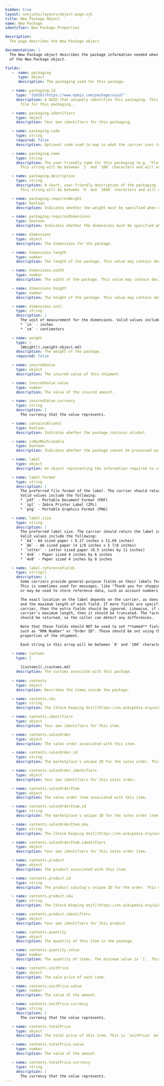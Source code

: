 ```yaml
---
hidden: true
layout: nunjucks/layouts/object-page.njk
title: New Package Object
name: New Package
identifier: New Package Properties

description:
  The page describes the New Package object.

documentation: |
  The New Package object describes the package information needed when creating a new shipment. This page describes the properties
  of the New Package object.

fields:
   -  name: packaging
      type: object
      description: The packaging used for this package.

   - name: packaging.id
     type: "[UUID](https://www.npmjs.com/package/uuid)"
     description: A UUID that uniquely identifies this packaging. This is the UUID you used in the [Packaging Definition](./packaging.md)
       file for this packaging..

   - name: packaging.identifiers
     type: object
     description: Your own identifiers for this packaging.

   - name: packaging.code
     type: string
     required: false
     description: Optional code used to map to what the carrier uses to identify the packaging.

   - name: packaging.name
     type: string
     description: The user-friendly name for this packaging (e.g. "Flat-Rate Box", "Large Padded Envelope").
       This string will be between `1` and `100` characters and will not contain newline characters.

   - name: packaging.description
     type: string
     description: A short, user-friendly description of the packaging.
       This string will be between `0` and `1000` characters and will not contain newline characters.

   - name: packaging.requiresWeight
     type: boolean
     description: Indicates whether the weight must be specified when using this packaging.

   - name: packaging.requiresDimensions
     type: boolean
     description: Indicates whether the dimensions must be specified when using this packaging.

   - name: dimensions
     type: object
     description: The dimensions for the package.

   - name: dimensions.length
     type: number
     description: The length of the package. This value may contain decimals.

   - name: dimensions.width
     type: number
     description: The width of the package. This value may contain decimals.

   - name: dimensions.height
     type: number
     description: The height of the package. This value may contain decimals.

   - name: dimensions.unit
     type: string
     description: |
       The unit of measurement for the dimensions. Valid values include the following:
       * `in` - inches
       * `cm` - centimeters

   - name: weight
     type: |
       [Weight](./weight-object.md)
     description: The weight of the package.
     required: false

   - name: insuredValue
     type: object
     description: The insured value of this shipment.

   - name: insuredValue.value
     type: number
     description: The value of the insured amount.

   - name: insuredValue.currency
     type: string
     description: |
       The currency that the value represents.

   - name: containsAlcohol
     type: boolean
     description: Indicates whether the package contains alcohol.

   - name: isNonMachineable
     type: boolean
     description: Indicates whether the package cannot be processed automatically due to size, shape, weight, etc. and requires manual handling.

   - name: label
     type: object
     description: An object representing the information required to create a new label.

   - name: label.format
     type: string
     description: |
       The preferred file format of the label. The carrier should return the label in this format, if possible.
       Valid values include the following:
       * `pdf` - Portable Document Format (PDF)
       * `zpl` - Zebra Printer Label (ZPL)
       * `png` - Portable Graphics Format (PNG)

   - name: label.size
     type: string
     description: |
       The preferred label size. The carrier should return the label in this size, if possible.
       Valid values include the following:
       * `A4`- A4 sized paper ( 8.27 inches x 11.69 inches)
       * `A6` - A6 sized paper (4 1/8 inches x 5 7/8 inches)
       * `letter` - Letter sized paper (8.5 inches by 11 inches)
       * `4x6` - Paper sized 4 inches by 6 inches
       * `4x8` - Paper sized 4 inches by 8 inches

   - name: label.referenceFields
     type: string[]
     description: |
       Some carriers provide general-purpose fields on their labels for custom text.
       This is sometimes used for messages, like "Thank you for shopping with us!",
       or may be used to store reference data, such as account numbers, warehouse codes, etc.

       The exact location on the label depends on the carrier, as does the allowed number of fields
       and the maximum length of each field. If more fields are specified than are supported by the
       carrier, then the extra fields should be ignored. Likewise, if a field length exceeds the
       carrier's maximum length, then it should be truncated. The *actual* values that are used
       should be returned, so the caller can detect any differences.

       Note that these fields should NOT be used to set **named** fields on the label,
       such as "RMA Number" or "Order ID". Those should be set using the correspond
       properties of the shipment.

       Each string in this array will be between `0` and `100` characters and will not contain newline characters.

   - name: customs
     type: |
       
       [Customs](./customs.md)
     description: The customs associate with this package.
     
   - name: contents
     type: object
     description: Describes the items inside the package.

   - name: contents.sku
     type: string
     description: The [Stock Keeping Unit](https://en.wikipedia.org/wiki/Stock_keeping_unit). This string will be between `0` and `100` characters and will not contain newline characters.

   - name: contents.identifiers
     type: object
     description: Your own identifiers for this item.

   - name: contents.salesOrder
     type: object
     description: The sales order associated with this item.

   - name: contents.salesOrder.id
     type: string
     description: The marketplace's unique ID for the sales order. This string will be between `1` and `100` characters and will not contain newline characters.

   - name: contents.salesOrder.identifiers
     type: object
     description: Your own identifiers for this sales order.

   - name: contents.salesOrderItem
     type: object
     description: The sales order item associated with this item.

   - name: contents.salesOrderItem.id
     type: string
     description: The marketplace's unique ID for the sales order item. This string will be between `1` and `100` characters and will not contain newline characters.

   - name: contents.salesOrderItem.sku
     type: string
     description: The [Stock Keeping Unit](https://en.wikipedia.org/wiki/Stock_keeping_unit). This string will be between `0` and `100` characters and will not contain newline characters.

   - name: contents.salesOrderItem.identifiers
     type: object
     description: Your own identifiers for this sales order item.

   - name: contents.product
     type: object
     description: The product associated with this item.

   - name: contents.product.id
     type: string
     description: The product catalog's unique ID for the order. This string will be between `1` and `100` characters and will not contain newline characters.

   - name: contents.product.sku
     type: string
     description: The [Stock Keeping Unit](https://en.wikipedia.org/wiki/Stock_keeping_unit). This string will be between `0` and `100` characters and will not contain newline characters.

   - name: contents.product.identifiers
     type: object
     description: Your own identifiers for this product.

   - name: contents.quantity
     type: object
     description: The quantity of this item in the package.

   - name: contents.quantity.value
     type: number
     description: The quantity of items. The minimum value is `1`. This value will not contain decimals.

   - name: contents.unitPrice
     type: object
     description: The sale price of each item.

   - name: contents.unitPrice.value
     type: number
     description: The value of the amount.

   - name: contents.unitPrice.currency
     type: string
     description: |
       The currency that the value represents.

   - name: contents.totalPrice
     type: object
     description: The total price of this item. This is `unitPrice` multiplied by `quantity`.

   - name: contents.totalPrice.value
     type: number
     description: The value of the amount.

   - name: contents.totalPrice.currency
     type: string
     description: |
       The currency that the value represents.
---
```



